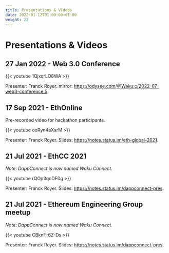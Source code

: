 ```yaml
---
title: Presentations & Videos
date: 2022-01-12T01:00:00+01:00
weight: 22
---
```


# Presentations & Videos

## 27 Jan 2022 - Web 3.0 Conference

{{< youtube 1QjxqrLO8WA >}}

Presenter: Franck Royer.
mirror: https://odysee.com/@Waku:c/2022-07-web3-conference:5

## 17 Sep 2021 - EthOnline

Pre-recorded video for hackathon participants.

{{< youtube ooRyn4aXsrM >}}

Presenter: Franck Royer.
Slides: https://notes.status.im/eth-global-2021.

## 21 Jul 2021 - EthCC 2021

_Note: DappConnect is now named Waku Connect._

{{< youtube rQOp3qoDF0g >}}

Presenter: Franck Royer.
Slides: https://notes.status.im/dappconnect-pres.

## 21 Jul 2021 - Ethereum Engineering Group meetup

_Note: DappConnect is now named Waku Connect._

{{< youtube CBknF-6Z-Ds >}}

Presenter: Franck Royer.
Slides: https://notes.status.im/dappconnect-pres.
